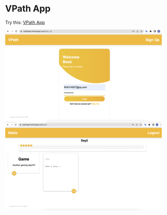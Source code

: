# VPath App

Try this: [VPath App](https://vpathapp.herokuapp.com/)

![Login](/sample_imgs/login_page.png)
![Main](/sample_imgs/main_page.png)
